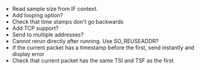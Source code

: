 * Read sample size from IF context.
* Add looping option?
* Check that time stamps don't go backwards
* Add TCP support?
* Send to multiple addresses?
* Cannot rerun directly after running. Use SO_REUSEADDR?
* If the current packet has a timestamp before the first, send instantly and display error
* Check that current packet has the same TSI and TSF as the first
